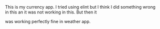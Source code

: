 This is my currency app. I tried using elint but I think I did something wrong in this an it was not working in this. But then it 

was working perfectly fine in weather app.
